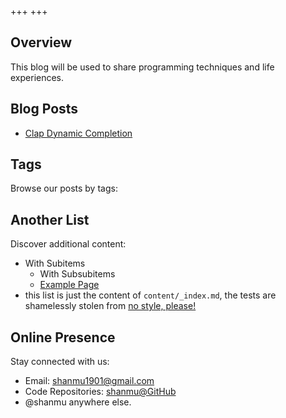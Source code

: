+++
+++

## Overview
This blog will be used to share programming techniques and life experiences.

## Blog Posts
- [Clap Dynamic Completion](./blog/clap-dynamic-completion)


## Tags

Browse our posts by tags:


## Another List

Discover additional content:

- With Subitems
  - With Subsubitems
  - [Example Page](./about)
- this list is just the content of `content/_index.md`, the tests are shamelessly stolen from [no style, please!](https://www.getzola.org/themes/no-style-please/)

## Online Presence

Stay connected with us:

- Email: [shanmu1901@gmail.com](shanmu1901@gmail.com)
- Code Repositories: [shanmu@GitHub](https://github.com/shannmu)
- @shanmu anywhere else.
